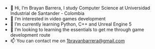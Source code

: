 - 👋 Hi, I’m Brayan Barrera, I study Computer Science at Universidad Industrial de Santander - Colombia
- 👀 I’m interested in video games development
- 🌱 I’m currently learning Python, C++ and Unreal Engine 5
- 💞️ I’m looking to learning the essentials to get me through game development route
- 📫 You can contact me on 1brayanbarrera@gmail.com
